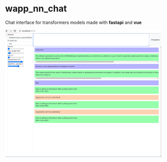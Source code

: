 # wapp_nn_chat

Chat interface for transformers models made with **fastapi** and **vue**

![](./images/2023-03-01_23-33.png)